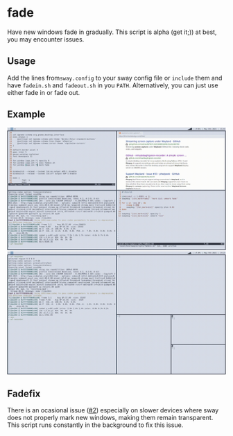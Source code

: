 # fade
Have new windows fade in gradually.
This script is alpha (get it;)) at best, you may encounter issues.

## Usage
Add the lines from`sway.config` to your sway config file or `include` them and have `fadein.sh` and `fadeout.sh` in you `PATH`. Alternatively, you can just use either fade in or fade out.

## Example
![example gif](fade.gif)
![example gif2](fadeout.gif)

## Fadefix
There is an ocasional issue ([#2](https://github.com/user18130814200115-2/swayscrips/issues/2)) especially on slower devices where sway does not properly mark new windows,
making them remain transparent.
This script runs constantly in the background to fix this issue.
